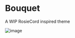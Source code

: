 # Bouquet
A WIP RosieCord inspired theme

![image](https://user-images.githubusercontent.com/76500838/230680394-fa3a1887-2a87-40f9-bce7-58693345360f.png)
